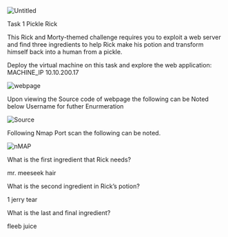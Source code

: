 ![Untitled](https://github.com/Mornayvw/Mornayvw/assets/150259756/926e795b-90cf-4563-ac3f-10a9c0c8e025)

Task 1  Pickle Rick

This Rick and Morty-themed challenge requires you to exploit a web server and find three ingredients to help Rick make his potion and transform himself back into a human from a pickle.

Deploy the virtual machine on this task and explore the web application: MACHINE_IP 10.10.200.17

![webpage](https://github.com/Mornayvw/Mornayvw/assets/150259756/5dabe443-c689-4628-9f20-41d1a01f5af9)

Upon viewing the Source code of webpage the following can be Noted below Username for futher Enurmeration 

![Source](https://github.com/Mornayvw/Mornayvw/assets/150259756/8e5da2ed-356d-43cf-82e0-e0c22743bbd9)

Following Nmap Port scan the following can be noted.

![nMAP](https://github.com/Mornayvw/Mornayvw/assets/150259756/d6168eb2-1f97-4bb1-9727-6610094ffbee)

What is the first ingredient that Rick needs?

mr. meeseek hair

What is the second ingredient in Rick’s potion?

1 jerry tear

What is the last and final ingredient?

fleeb juice
